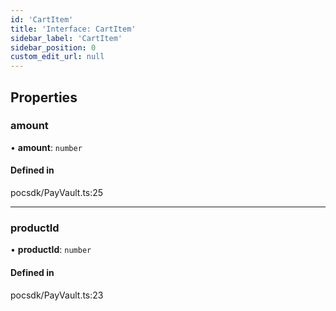 ```yaml
---
id: 'CartItem'
title: 'Interface: CartItem'
sidebar_label: 'CartItem'
sidebar_position: 0
custom_edit_url: null
---
```


## Properties

### amount

• **amount**: `number`

#### Defined in

pocsdk/PayVault.ts:25

---

### productId

• **productId**: `number`

#### Defined in

pocsdk/PayVault.ts:23

